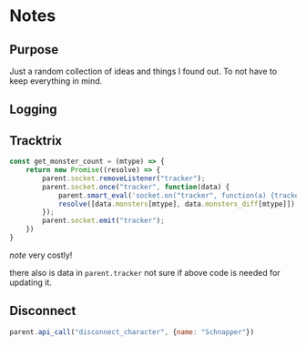 # Notes
## Purpose
Just a random collection of ideas and things I found out. To not have to keep everything in mind.

## Logging

## Tracktrix

```js
const get_monster_count = (mtype) => {
    return new Promise((resolve) => {
        parent.socket.removeListener("tracker");
        parent.socket.once("tracker", function(data) {
            parent.smart_eval('socket.on("tracker", function(a) {tracker = a;render_tracker()})');
            resolve([data.monsters[mtype], data.monsters_diff[mtype]]);
        });
        parent.socket.emit("tracker");
    }) 
}
```

_note_ very costly!

there also is data in `parent.tracker` not sure if above code is needed for updating it.


## Disconnect ##
```js
parent.api_call("disconnect_character", {name: "Schnapper"})
```
